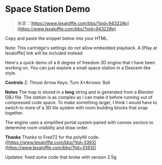 <!--yml
category: 未分类
date: 2024-05-27 14:35:53
-->

# Space Station Demo

> 来源：[https://www.lexaloffle.com/bbs/?pid=94322#p](https://www.lexaloffle.com/bbs/?pid=94322#p)

Copy and paste the snippet below into your HTML.

Note: This cartridge's settings do not allow embedded playback. A [Play at lexaloffle] link will be included instead.

Here's a quick demo of a 6 degree of freedom 3D engine that I have been working on.
You can just explore a small space station in a Descent-like style.

**Controls**
Z: Thrust
Arrow Keys: Turn
X+Arrows: Roll

**Notes**
The map is stored in a **long** string and is generated from a Blender OBJ file. The station is as complex as I can make it before running out of compressed code space. To make something larger, I think I would have to switch to more of a 3D tile system with room building blocks that snap together.

The engine uses a simplified portal system paired with convex sectors to determine room visibility and draw order.

**Thanks**
Thanks to Fred72 for the polyfill code. ([https://www.lexaloffle.com/bbs/?tid=3393](https://www.lexaloffle.com/bbs/?tid=3393))

Updates: fixed some code that broke with version 2.5g